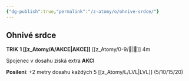 ```yaml
---
{"dg-publish":true,"permalink":"/z-atomy/o/ohnive-srdce/"}
---
```


## Ohnivé srdce
**TRIK**
**1 [[z_Atomy/A/AKCE\|AKCE]]**
[[z_Atomy/0-9/👊\|👊]] 4m

Spojenec v dosahu získá extra **AKCI**

**Posílení**: +2 metry dosahu každých 5 [[z_Atomy/L/LVL\|LVL]] (5/10/15/20)